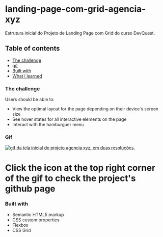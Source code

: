 # landing-page-com-grid-agencia-xyz
Estrutura inicial do Projeto de Landing Page com Grid do curso DevQuest.

## Table of contents

  - [The challenge](#the-challenge)
  - [gif](#gif)
  - [Built with](#built-with)
  - [What I learned](#what-i-learned)

### The challenge

Users should be able to:

- View the optimal layout for the page depending on their device's screen size
- See hover states for all interactive elements on the page
- Interact with the hamburguer menu

### Gif

[<img src="./src/images/gif-agencia-grid-xyz.gif" alt="gif da tela inicial do projeto agencia xyz, em duas resoluções.">](https://guifferrari.github.io/landing-page-grid-agencia-xyz/)

# Click the icon at the top right corner of the gif to check the project's github page

### Built with

- Semantic HTML5 markup
- CSS custom properties
- Flexbox
- CSS Grid